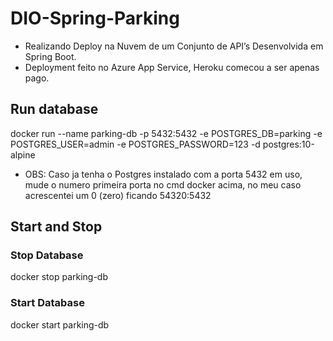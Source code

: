 # DIO-Spring-Parking
 - Realizando Deploy na Nuvem de um Conjunto de API’s Desenvolvida em Spring Boot.
 - Deployment feito no Azure App Service, Heroku comecou a ser apenas pago.

## Run database
docker run --name parking-db -p 5432:5432 -e POSTGRES_DB=parking -e POSTGRES_USER=admin -e POSTGRES_PASSWORD=123 -d postgres:10-alpine

 - OBS: Caso ja tenha o Postgres instalado com a porta 5432 em uso, mude o numero primeira porta no cmd docker acima, no meu caso acrescentei um 0 (zero) ficando 54320:5432

## Start and Stop

### Stop Database
docker stop parking-db

### Start Database
docker start parking-db


